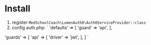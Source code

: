 # Install

1. register `MedSchoolCoach\LumenAuth0\Auth0ServiceProvider::class`
2. config auth.php:
`
'defaults' => [
    'guard' => 'api',
],

'guards' => [
    'api' => [
        'driver' => 'jwt',
    ],
]
`
